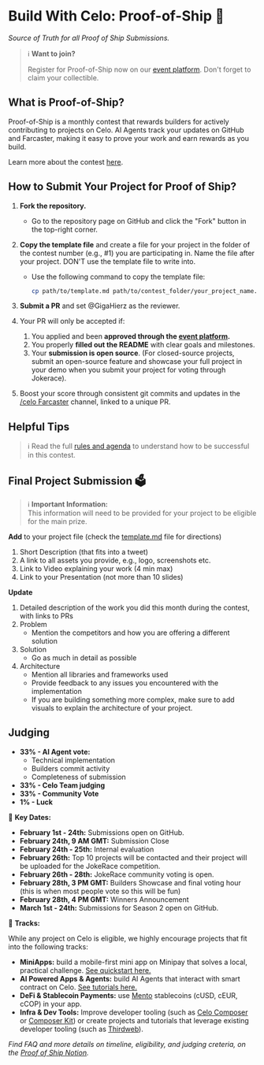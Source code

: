 # Build With Celo: Proof-of-Ship 🚢
*Source of Truth for all Proof of Ship Submissions.*

> 
> ℹ️ **Want to join?** 
> 
> Register for Proof-of-Ship now on our [event platform](https://celo.lemonade.social/e/4JkhOXcD). Don't forget to claim your collectible.
> 

## What is Proof-of-Ship?

Proof-of-Ship is a monthly contest that rewards builders for actively contributing to projects on Celo. AI Agents track your updates on GitHub and Farcaster, making it easy to prove your work and earn rewards as you build.

Learn more about the contest [here](https://celoplatform.notion.site/Build-With-Celo-Proof-of-Ship-17cd5cb803de8060ba10d22a72b549f8).

## How to Submit Your Project for Proof of Ship? 

1. **Fork the repository.**
   - Go to the repository page on GitHub and click the "Fork" button in the top-right corner.

2. **Copy the template file** and create a file for your project in the folder of the contest number (e.g., #1) you are participating in. Name the file after your project. DON'T use the template file to write into. 
   - Use the following command to copy the template file:
     ```bash
     cp path/to/template.md path/to/contest_folder/your_project_name.md
     ```
3. **Submit a PR** and set @GigaHierz as the reviewer.
4. Your PR will only be accepted if:
   1. You applied and been **approved through the [event platform](https://celo.lemonade.social/e/4JkhOXcD).**
   2. You properly **filled out the README** with clear goals and milestones.
   3. Your **submission is open source**. (For closed-source projects, submit an open-source feature and showcase your full project in your demo when you submit your project for voting through Jokerace). 
5. Boost your score through consistent git commits and updates in the [/celo Farcaster](https://warpcast.com/~/channel/celo) channel, linked to a unique PR.

## Helpful Tips

> 
> ℹ️ Read the full [rules and agenda](https://celoplatform.notion.site/Build-With-Celo-Proof-of-Ship-17cd5cb803de8060ba10d22a72b549f8) to understand how to be successful in this contest.
>

## Final Project Submission  🗳️

> ℹ️ **Important Information:**  
> This information will need to be provided for your project to be eligible for the main prize.

**Add** to your project file (check the [template.md](/1/template.md) file for directions)

1. Short Description (that fits into a tweet)
2. A link to all assets you provide, e.g., logo, screenshots etc.
3. Link to Video explaining your work (4 min max)
4. Link to your Presentation (not more than 10 slides)

**Update**

1. Detailed description of the work you did this month during the contest, with links to PRs
2. Problem
   - Mention the competitors and how you are offering a different solution
3. Solution
   - Go as much in detail as possible
4. Architecture
   - Mention all libraries and frameworks used
   - Provide feedback to any issues you encountered with the implementation
   - If you are building something more complex, make sure to add visuals to explain the architecture of your project.


## Judging

- **33% - AI Agent vote:**
  - Technical implementation
  - Builders commit activity
  - Completeness of submission
- **33% - Celo Team judging**
- **33% - Community Vote**
- **1% - Luck**



📆 **Key Dates:**
- **February 1st - 24th:** Submissions open on GitHub.
- **February 24th, 9 AM GMT:** Submission Close
- **February 24th - 25th:** Internal evaluation
- **February 26th:** Top 10 projects will be contacted and their project will be uploaded for the JokeRace competition.
- **February 26th - 28th:** JokeRace community voting is open.
- **February 28th, 3 PM GMT:** Builders Showcase and final voting hour (this is when most people vote so this will be fun)
- **February 28th, 4 PM GMT:** Winners Announcement
- **March 1st - 24th:**  Submissions for Season 2 open on GitHub.



🚖 **Tracks:**

While any project on Celo is eligible, we highly encourage projects that fit into the following tracks:
- **MiniApps:** build a mobile-first mini app on Minipay that solves a local, practical challenge. [See quickstart here.](https://docs.celo.org/developer/build-on-minipay/overview)
- **AI Powered Apps & Agents:** build AI Agents that interact with smart contract on Celo. [See tutorials here.](https://docs.celo.org/developer/build-with-ai/overview)
- **DeFi & Stablecoin Payments:** use [Mento](https://docs.mento.org/mento) stablecoins (cUSD, cEUR, cCOP) in your app.
- **Infra & Dev Tools:** Improve developer tooling (such as [Celo Composer](https://github.com/celo-org/celo-composer) or [Composer Kit](https://github.com/celo-org/composer-kit)) or create projects and tutorials that leverage existing developer tooling (such as [Thirdweb](https://thirdweb.com/celo)).


*Find FAQ and more details on timeline, eligibility, and judging creteria, on the [Proof of Ship Notion](https://celoplatform.notion.site/Build-With-Celo-Proof-of-Ship-17cd5cb803de8060ba10d22a72b549f8).*


